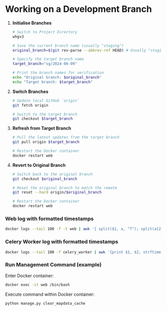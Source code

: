 # Working on a Development Branch

1. **Initialise Branches**  

    ```sh
    # Switch to Project Directory
    whgv3

    # Save the current branch name (usually "staging")
    original_branch=$(git rev-parse --abbrev-ref HEAD) # Usually "staging"

    # Specify the target branch name
    target_branch="sg/2024-06-09"

    # Print the branch names for verification
    echo "Original branch: $original_branch"
    echo "Target branch: $target_branch"
    ```
    
2. **Switch Branches**

    ```sh
    # Update local GitHub `origin`
    git fetch origin
    
    # Switch to the target branch
    git checkout $target_branch
    ```
    
3. **Refresh from Target Branch**

    ```sh
    # Pull the latest updates from the target branch
    git pull origin $target_branch
    
    # Restart the Docker container
    docker restart web
    ```
    
4. **Revert to Original Branch**

    ```sh
    # Switch back to the original branch
    git checkout $original_branch
    
    # Reset the original branch to match the remote
    git reset --hard origin/$original_branch
    
    # Restart the Docker container
    docker restart web
    ```

### Web log with formatted timestamps

```sh
docker logs --tail 100 -f -t web | awk '{ split($1, a, "T"); split(a[2], b, "."); printf "%s %s ", a[1], b[1]; for (i=2; i<=NF; i++) printf "%s ", $i; print "" }'
```

### Celery Worker log with formatted timestamps

```sh
docker logs --tail 100 -f celery_worker | awk '{print $1, $2, strftime("%Y-%m-%d %H:%M:%S", substr($4, 0, length($4)-1)), $5, $6, $7, $8, $9, $10, $11, $12}'
```

### Run Management Command (example)

Enter Docker container:

```sh
docker exec -it web /bin/bash
```

Execute command within Docker container:    

```sh
python manage.py clear_mapdata_cache
```


    
